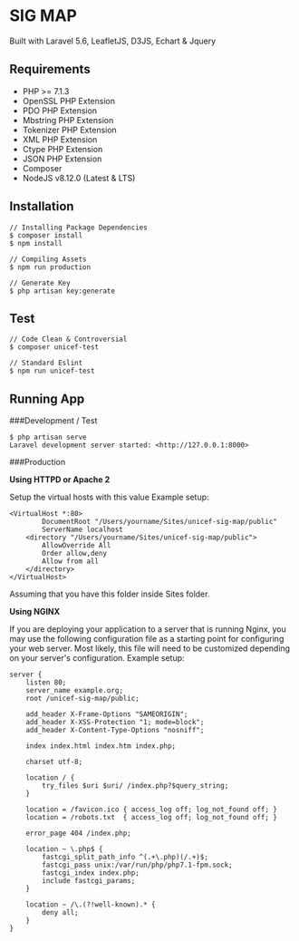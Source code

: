 # SIG MAP
Built with Laravel 5.6, LeafletJS, D3JS, Echart & Jquery

## Requirements
- PHP >= 7.1.3
- OpenSSL PHP Extension
- PDO PHP Extension
- Mbstring PHP Extension
- Tokenizer PHP Extension
- XML PHP Extension
- Ctype PHP Extension
- JSON PHP Extension
- Composer
- NodeJS v8.12.0 (Latest & LTS)

## Installation

```
// Installing Package Dependencies
$ composer install
$ npm install

// Compiling Assets
$ npm run production

// Generate Key
$ php artisan key:generate
```
## Test
```
// Code Clean & Controversial
$ composer unicef-test

// Standard Eslint
$ npm run unicef-test
```

## Running App

###Development / Test
```
$ php artisan serve
Laravel development server started: <http://127.0.0.1:8000>
```

###Production

**Using HTTPD or Apache 2**

Setup the virtual hosts with this value
Example setup:
```
<VirtualHost *:80>
    	DocumentRoot "/Users/yourname/Sites/unicef-sig-map/public"
	    ServerName localhost
	<directory "/Users/yourname/Sites/unicef-sig-map/public">
		AllowOverride All
		Order allow,deny
		Allow from all
	</directory>
</VirtualHost>
```
Assuming that you have this folder inside Sites folder.

**Using NGINX**

If you are deploying your application to a server that is running Nginx, you may use the following configuration file as a starting point for configuring your web server. Most likely, this file will need to be customized depending on your server's configuration.
Example setup:
```
server {
    listen 80;
    server_name example.org;
    root /unicef-sig-map/public;

    add_header X-Frame-Options "SAMEORIGIN";
    add_header X-XSS-Protection "1; mode=block";
    add_header X-Content-Type-Options "nosniff";

    index index.html index.htm index.php;

    charset utf-8;

    location / {
        try_files $uri $uri/ /index.php?$query_string;
    }

    location = /favicon.ico { access_log off; log_not_found off; }
    location = /robots.txt  { access_log off; log_not_found off; }

    error_page 404 /index.php;

    location ~ \.php$ {
        fastcgi_split_path_info ^(.+\.php)(/.+)$;
        fastcgi_pass unix:/var/run/php/php7.1-fpm.sock;
        fastcgi_index index.php;
        include fastcgi_params;
    }

    location ~ /\.(?!well-known).* {
        deny all;
    }
}
```
